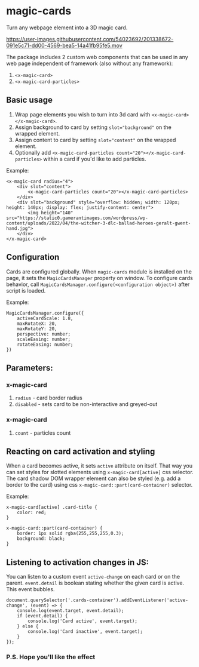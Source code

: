 # magic-cards

Turn any webpage element into a 3D magic card.

https://user-images.githubusercontent.com/54023692/201338672-091e5c71-dd00-4569-bea5-14a41fb95fe5.mov

The package includes 2 custom web components that can be used in any web page independent of framework (also without any framework):

1. `<x-magic-card>`
2. `<x-magic-card-particles>`

## Basic usage

1. Wrap page elements you wish to turn into 3d card with `<x-magic-card></x-magic-card>`.
2. Assign background to card by setting `slot="background"` on the wrapped element.
3. Assign content to card by setting `slot="content"` on the wrapped element.
4. Optionally add `<x-magic-card-particles count="20"></x-magic-card-particles>` within a card if you'd like to add particles.

Example:
```
<x-magic-card radius="4">
    <div slot="content">
        <x-magic-card-particles count="20"></x-magic-card-particles>
    </div>
    <div slot="background" style="overflow: hidden; width: 120px; height: 140px; display: flex; justify-content: center">
        <img height="140" src="https://static0.gamerantimages.com/wordpress/wp-content/uploads/2022/04/the-witcher-3-dlc-ballad-heroes-geralt-gwent-hand.jpg">
    </div>
</x-magic-card>
```

## Configuration

Cards are configured globally. When `magic-cards` module is installed on the page, it sets the `MagicCardsManager` property on window.
To configure cards behavior, call `MagicCardsManager.configure(<configuration object>)` after script is loaded.

Example: 
```
MagicCardsManager.configure({
    activeCardScale: 1.8,
    maxRotateX: 20,
    maxRotateY: 20,
    perspective: number;
    scaleEasing: number;
    rotateEasing: number;
})
```

## Parameters:

### x-magic-card
1. `radius` - card border radius
2. `disabled` - sets card to be non-interactive and greyed-out

### x-magic-card
1. `count` - particles count

## Reacting on card activation and styling

When a card becomes active, it sets `active` attribute on itself. That way you can set styles for slotted elements using `x-magic-card[active]` css selector.
The card shadow DOM wrapper element can also be styled (e.g. add a border to the card) using css `x-magic-card::part(card-container)` selector.

Example:
```
x-magic-card[active] .card-title {
    color: red;
}

x-magic-card::part(card-container) {
    border: 1px solid rgba(255,255,255,0.3);
    background: black;
}
```

## Listening to activation changes in JS:

You can listen to a custom event `active-change` on each card or on the parent. `event.detail` is boolean stating whether the given card is active.
This event bubbles.

```
document.querySelector('.cards-container').addEventListener('active-change', (event) => {
    console.log(event.target, event.detail);
    if (event.detail) {
        console.log('Card active', event.target);
    } else {
        console.log('Card inactive', event.target);
    }
});
```

### P.S. Hope you'll like the effect

